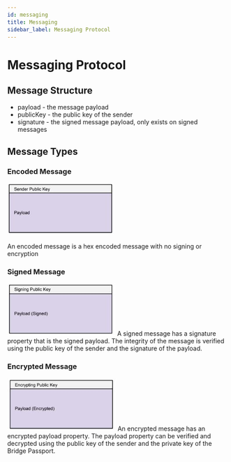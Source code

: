 ```yaml
---
id: messaging
title: Messaging
sidebar_label: Messaging Protocol
---
```


# Messaging Protocol
## Message Structure
- payload - the message payload
- publicKey - the public key of the sender
- signature - the signed message payload, only exists on signed messages

## Message Types
### Encoded Message
<img src='https://github.com/bridge-protocol/bridge-protocol-js/blob/ethereum-publishing/docs/images/message.jpg?raw=true'>

An encoded message is a hex encoded message with no signing or encryption

### Signed Message
<img src='https://github.com/bridge-protocol/bridge-protocol-js/blob/ethereum-publishing/docs/images/message-signed.jpg?raw=true'>
A signed message has a signature property that is the signed payload.  The integrity of the message is verified using the public key of the sender and the signature of the payload.

### Encrypted Message
<img src='https://github.com/bridge-protocol/bridge-protocol-js/blob/ethereum-publishing/docs/images/message-encrypted.jpg?raw=true'>
An encrypted message has an encrypted payload property.  The payload property can be verified and decrypted using the public key of the sender and the private key of the Bridge Passport.
